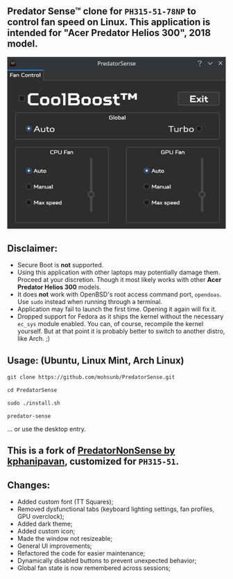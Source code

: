## Predator Sense™ clone for ```PH315-51-78NP``` to control fan speed on Linux. This application is intended for "Acer Predator Helios 300", 2018 model.
![Predator Sense](demo.png)

## Disclaimer:
* Secure Boot is **not** supported.
* Using this application with other laptops may potentially damage them. Proceed at your discretion. Though it most likely works with other **Acer Predator Helios 300** models.
* It does **not** work with OpenBSD's root access command port, ```opendoas```. Use ```sudo``` instead when running through a terminal.
* Application may fail to launch the first time. Opening it again will fix it.
* Dropped support for Fedora as it ships the kernel without the necessary ```ec_sys``` module enabled. You can, of course, recompile the kernel yourself. But at that point it is probably better to switch to another distro, like Arch. ;)
## Usage: (Ubuntu, Linux Mint, Arch Linux)
```
git clone https://github.com/mohsunb/PredatorSense.git
```
```
cd PredatorSense
```
```
sudo ./install.sh
```
```
predator-sense
```
... or use the desktop entry.

## This is a fork of [PredatorNonSense by kphanipavan](https://github.com/kphanipavan/PredatorNonSense), customized for ```PH315-51```.

## Changes:
* Added custom font (TT Squares);
* Removed dysfunctional tabs (keyboard lighting settings, fan profiles, GPU overclock);
* Added dark theme;
* Added custom icon;
* Made the window not resizeable;
* General UI improvements;
* Refactored the code for easier maintenance;
* Dynamically disabled buttons to prevent unexpected behavior;
* Global fan state is now remembered across sessions;
